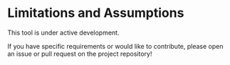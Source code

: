 # Limitations and Assumptions

This tool is under active development. 


If you have specific requirements or would like to contribute, please open an issue or pull request on the project repository!
